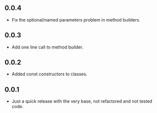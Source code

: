 ## 0.0.4

- Fix the optional/named parameters problem in method builders.

## 0.0.3

- Add one line call to method builder.

## 0.0.2

- Added const constructors to classes.

## 0.0.1

- Just a quick release with the very base, not refactored and not tested code.
